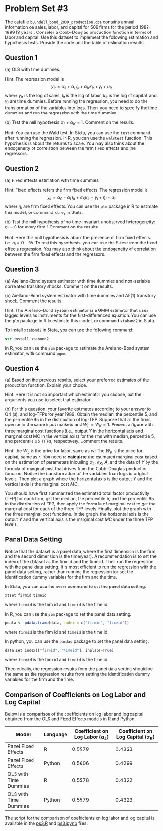 # Problem Set #3

The datafile `blundell_bond_2000_production.dta` contains annual information on sales, labor, and capital for 509 firms for the period 1982-1989 (8 years). Consider a Cobb-Douglas production function in terms of labor and capital. Use this dataset to implement the following estimation and hypothesis tests. Provide the code and the table of estimation results.

## Question 1

(a) OLS with time dummies.

Hint: The regression model is 
$$ y_{it} = \alpha_0 + \alpha_L l_{it} + \alpha_K k_{it} + \gamma_t + u_{it} $$
where $y_{it}$ is the log of sales, $l_{it}$ is the log of labor, $k_{it}$ is the log of capital, and $\gamma_t$ are time dummies. Before running the regression, you need to do the transformation of the variables into logs. Then, you need to specify the time dummies and run the regression with the time dummies.

(b) Test the null hypothesis $\alpha_L + \alpha_K = 1$. Comment on the results.

Hint: You can use the Wald test. In Stata, you can use the `test` command after running the regression. In R, you can use the `waldtest` function.
This hypothesis is about the returns to scale.
You may also think about the endogeneity of correlation between the firm fixed effects and the regressors.

## Question 2

(a) Fixed effects estimation with time dummies.

Hint: Fixed effects refers the firm fixed effects.
The regression model is
$$ y_{it} = \alpha_0 + \alpha_L l_{it} + \alpha_K k_{it} + \gamma_t + \eta_i + u_{it} $$
where $\eta_i$ are firm fixed effects. You can use the `plm` package in R to estimate this model, or command `xtreg` in Stata.

(b) Test the null hypothesis of no time-invariant unobserved heterogeneity: $\eta_i = 0$ for every firm $i$. Comment on the results.

Hint: Here this null hypothesis is about the presence of firm fixed effects. i.e. $\eta_i = 0 \quad \forall i$.
To test this hypothesis, you can use the F-test from the fixed effects regression. You may also think about the endogeneity of correlation between the firm fixed effects and the regressors.

## Question 3

(a) Arellano-Bond system estimator with time dummies and non-seriable correlated transitory shocks. Comment on the results.

(b) Arellano-Bond system estimator with time dummies and AR(1) transitory shock.
Comment the results.

Hint: The Arellano-Bond system estimator is a GMM estimator that uses lagged levels as instruments for the first-differenced equation. You can use the `plm` package in R to estimate this model, or command `xtabond2` in Stata.

To install `xtabond2` in Stata, you can use the following command:

```stata
ssc install xtabond2
```

In R, you can use the `plm` package to estimate the Arellano-Bond system estimator, with command `pgmm`.

## Question 4

(a) Based on the previous results, select your preferred estimates of the production function. Explain your choice.

Hint: Here it is not so important which estimator you choose, but the arguments you use to select that estimator.

(b) For this question, your favorite estimates according to your answer to Q4 (a), and
log-TFPs for year 1989. Obtain the median, the percentile 5, and the percentile 95
in the distribution of log-TFP. Suppose that all the firms operate in the same input
markets and $W_L = W_K = 1$. Present a figure with three marginal cost functions (i.e.,
output $Y$ in the horizontal axis and marginal cost MC in the vertical axis) for the rms
with median, percentile 5, and percentile 95 TFPs, respectively. Comment the results.

Hint: the $W_L$ is the price for labor, same as $w$; The $W_K$ is the price for capital, same as $r$.
You need to **calculate** the estimated marginal cost based on the estimation of parameters inlcuding $\alpha_L$, $\alpha_K$, $A$, and the data of $Y$ by the formula of marginal cost that drives from the Cobb-Douglas production function. Notice the transformation of the variables from logs to original levels.
Then plot a graph where the horizontal axis is the output $Y$ and the vertical axis is the marginal cost $MC$. 

You should have first summarized the estimated total factor productivity (TFP) for each firm, get the median, the percentile 5, and the percentile 95 in the distribution of TFP, then apply the formula of marginal cost to get the marginal cost for each of the three TFP levels. Finally, plot the graph with the three marginal cost functions. In the graph, the horizontal axis is the output $Y$ and the vertical axis is the marginal cost $MC$ under the three TFP levels.

## Panal Data Setting

Notice that the dataset is a panel data, where the first dimension is the firm and the second dimension is the time(year). A recommendation is to set the index of the dataset as the firm id and the time id. Then run the regression with the panel data setting. It is most efficient to run the regression with the panel data setting, rather than running the regression for set the identification dummy variables for the firm and the time.

In Stata, you can use the `xtset` command to set the panel data setting. 

```stata
xtset firmid timeid
```

where `firmid` is the firm id and `timeid` is the time id.

In R, you can use the `plm` package to set the panel data setting.

```r
pdata <- pdata.frame(data, index = c("firmid", "timeid"))
```

where `firmid` is the firm id and `timeid` is the time id.

In python, you can use the `pandas` package to set the panel data setting.

```python
data.set_index(["firmid", "timeid"], inplace=True)
```

where `firmid` is the firm id and `timeid` is the time id.

Theoretically, the regression results from the panel data setting should be the same as the regression results from setting the identification dummy variables for the firm and the time.

## Comparison of Coefficients on Log Labor and Log Capital

Below is a comparison of the coefficients on log labor and log capital obtained from the OLS and Fixed Effects models in R and Python.

| Model                | Language | Coefficient on Log Labor ($\alpha_L$) | Coefficient on Log Capital ($\alpha_K$) |
|----------------------|----------|---------------------------------------|-----------------------------------------|
| Panel Fixed Effects | R        | 0.5578                                  | 0.4322                                    |
| Panel Fixed Effects  | Python   | 0.5606                                  | 0.4299                                    |
| OLS with Time Dummies       | R        | 0.5578                                  | 0.4322                                    |
| OLS with Time Dummies       | Python   | 0.5579                                  | 0.4323                                    |

The script for the comparison of coefficients on log labor and log capital is available in the [ps3.R](ps3.R) and [ps3.ipynb](ps3.ipynb) files.